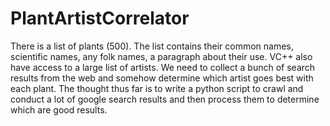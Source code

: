 # PlantArtistCorrelator
There is a list of plants (500). The list contains their common names, scientific names, any folk names, a paragraph about their use. VC++ also have access to a large list of artists. We need to collect a bunch of search results from the web and somehow determine which artist goes best with each plant. The thought thus far is to write a python script to crawl and conduct a lot of google search results and then process them to determine which are good results.
